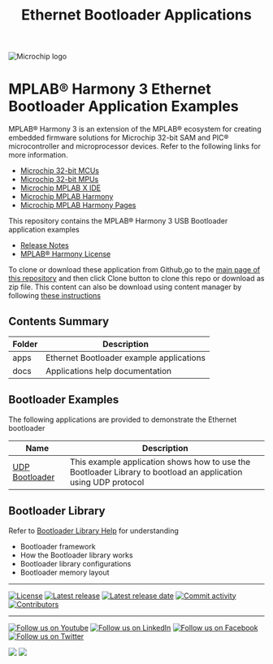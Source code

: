 ﻿---
title: Ethernet Bootloader Applications
has_children: true
has_toc: false
nav_order: 1
---

![Microchip logo](https://raw.githubusercontent.com/wiki/Microchip-MPLAB-Harmony/Microchip-MPLAB-Harmony.github.io/images/microchip_logo.png)

# MPLAB® Harmony 3 Ethernet Bootloader Application Examples

MPLAB® Harmony 3 is an extension of the MPLAB® ecosystem for creating
embedded firmware solutions for Microchip 32-bit SAM and PIC® microcontroller
and microprocessor devices. Refer to the following links for more information.

- [Microchip 32-bit MCUs](https://www.microchip.com/design-centers/32-bit)
- [Microchip 32-bit MPUs](https://www.microchip.com/design-centers/32-bit-mpus)
- [Microchip MPLAB X IDE](https://www.microchip.com/mplab/mplab-x-ide)
- [Microchip MPLAB Harmony](https://www.microchip.com/mplab/mplab-harmony)
- [Microchip MPLAB Harmony Pages](https://microchip-mplab-harmony.github.io/)

This repository contains the MPLAB® Harmony 3 USB Bootloader application examples

- [Release Notes](release_notes.md)
- [MPLAB® Harmony License](mplab_harmony_license.md)

To clone or download these application from Github,go to the [main page of this repository](https://github.com/Microchip-MPLAB-Harmony/bootloader_apps_ethernet) and then click Clone button to clone this repo or download as zip file. This content can also be download using content manager by following [these instructions](https://github.com/Microchip-MPLAB-Harmony/contentmanager/wiki)

## Contents Summary

| Folder     | Description                                  |
| ---        | ---                                          |
| apps       | Ethernet Bootloader example applications     |
| docs       | Applications help documentation              |


## Bootloader Examples

The following applications are provided to demonstrate the Ethernet bootloader

| Name                                              | Description                                                                      |
| ---------                                         | -----------                                                                      |
| [UDP Bootloader](apps/udp_bootloader/readme.md)   | This example application shows how to use the Bootloader Library to bootload an application using UDP protocol |


## Bootloader Library

Refer to [Bootloader Library Help](https://microchip-mplab-harmony.github.io/bootloader) for understanding
- Bootloader framework
- How the Bootloader library works
- Bootloader library configurations
- Bootloader memory layout

____

[![License](https://img.shields.io/badge/license-Harmony%20license-orange.svg)](https://github.com/Microchip-MPLAB-Harmony/bootloader_apps_ethernet/blob/master/mplab_harmony_license.md)
[![Latest release](https://img.shields.io/github/release/Microchip-MPLAB-Harmony/bootloader_apps_ethernet.svg)](https://github.com/Microchip-MPLAB-Harmony/bootloader_apps_ethernet/releases/latest)
[![Latest release date](https://img.shields.io/github/release-date/Microchip-MPLAB-Harmony/bootloader_apps_ethernet.svg)](https://github.com/Microchip-MPLAB-Harmony/bootloader_apps_ethernet/releases/latest)
[![Commit activity](https://img.shields.io/github/commit-activity/y/Microchip-MPLAB-Harmony/bootloader_apps_ethernet.svg)](https://github.com/Microchip-MPLAB-Harmony/bootloader_apps_ethernet/graphs/commit-activity)
[![Contributors](https://img.shields.io/github/contributors-anon/Microchip-MPLAB-Harmony/bootloader_apps_ethernet.svg)]()

____

[![Follow us on Youtube](https://img.shields.io/badge/Youtube-Follow%20us%20on%20Youtube-red.svg)](https://www.youtube.com/user/MicrochipTechnology)
[![Follow us on LinkedIn](https://img.shields.io/badge/LinkedIn-Follow%20us%20on%20LinkedIn-blue.svg)](https://www.linkedin.com/company/microchip-technology)
[![Follow us on Facebook](https://img.shields.io/badge/Facebook-Follow%20us%20on%20Facebook-blue.svg)](https://www.facebook.com/microchiptechnology/)
[![Follow us on Twitter](https://img.shields.io/twitter/follow/MicrochipTech.svg?style=social)](https://twitter.com/MicrochipTech)

[![](https://img.shields.io/github/stars/Microchip-MPLAB-Harmony/bootloader_apps_ethernet.svg?style=social)]()
[![](https://img.shields.io/github/watchers/Microchip-MPLAB-Harmony/bootloader_apps_ethernet.svg?style=social)]()


